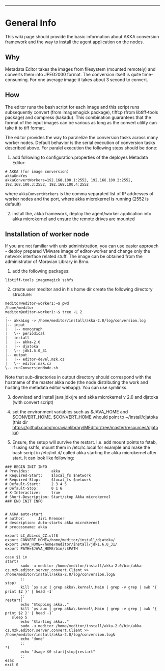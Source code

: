 



---



# General Info #
This wiki page should provide the basic information about AKKA conversion framework and the way to install the agent application on the nodes.

## Why ##
Metadata Editor takes the images from filesystem (mounted remotely) and converts them into JPEG2000 format. The conversion itself is quite time-consuming. For one average image it takes about 3 second to convert.

## How ##
The editor runs the bash script for each image and this script runs subsequently convert (from imagemagick package), tiffcp (from libtiff-tools package) and compress (kakadu). This combination guarantees that the format of the input images can be various as long as the convert utility can take it to tiff format.

The editor provides the way to paralelize the conversion tasks across many worker nodes. Default behavior is the serial execution of conversion tasks described above. For paralel execution the following steps should be done:

1) add following to configuration.properties of the deployes Metadata Editor:
```
# AKKA (for image conversion)
akkaOn=Yes
akkaConvertWorkers=192.168.100.1:2552, 192.168.100.2:2552, 192.168.100.3:2552, 192.168.100.4:2552
```
where `akkaConvertWorkers` is the comma separated list of IP addresses of worker nodes and the port, where akka microkernel is running (2552 is default)

2) install the, akka framework, deploy the agent/worker application into akka microkernel and ensure the remote drives are mounted

## Installation of worker node ##
If you are not familiar with unix administration, you can use easier approach - deploy prepared VMware image of editor-worker and change only the network interface related stuff. The image can be obtained from the administrator of Moravian Library in Brno.

1) add the following packages:
```
libtiff-tools imagemagick sshfs
```
2) create user meditor and in his home dir create the following directory structure:
```
meditor@editor-worker1:~$ pwd
/home/meditor
meditor@editor-worker1:~$ tree -L 2
.
|-- akkaLog -> /home/meditor/install/akka-2.0/log/conversion.log
|-- input
|   |-- monograph
|   \-- periodical
|-- install
|   |-- akka-2.0
|   |-- djatoka
|   \-- jdk1.6.0_31
|-- output
|   |-- editor-devel.mzk.cz
|   \-- editor.mzk.cz
\-- runConversionNode.sh
```
Note that sub-directories in output directory should correspond with the hostname of the master akka node (the node distributing the work and hosting the metadata editor webapp). You can use symlinks.

3) download and install java jdk/jre and akka microkernel v 2.0 and djatoka (with convert script)

4) set the environment variables such as $JAVA\_HOME and $CONVERT\_HOME. $CONVERT\_HOME whould point to ~/install/djatoka (this dir https://github.com/moravianlibrary/MEditor/tree/master/resources/djatoka)

5) Ensure, the setup will survive the restart. I.e. add mount points to fstab, if using sshfs, mount them in /etc/rc.local for example and make the bash script in /etc/init.d/ called akka starting the akka microkernel after start. It can look like following:
```
### BEGIN INIT INFO
# Provides:          akka
# Required-Start:    $local_fs $network
# Required-Stop:     $local_fs $network
# Default-Start:     2 3 4 5
# Default-Stop:      0 1 6
# X-Interactive:     true
# Short-Description: Start/stop Akka microkernel
### END INIT INFO


# AKKA auto-start
# author:      Jiri Kremser
# description: Auto-starts akka microkernel
# processname: akka

export LC_ALL=cs_CZ.utf8
export CONVERT_HOME=/home/meditor/install/djatoka/
export JAVA_HOME=/home/meditor/install/jdk1.6.0_31/
export PATH=$JAVA_HOME/bin/:$PATH

case $1 in
start)
       sudo -u meditor /home/meditor/install/akka-2.0/bin/akka
cz.mzk.editor.server.convert.Client >>
/home/meditor/install/akka-2.0/log/conversion.log&
       ;;
stop)
       kill `ps aux | grep akka\.kernel\.Main | grep -v grep | awk '{
print $2 }' | head -1`
       ;;
restart)
       echo "Stopping akka.."
       kill `ps aux | grep akka\.kernel\.Main | grep -v grep | awk '{
print $2 }' | head -1`
   sleep 5
       echo "Starting akka.."
       sudo -u meditor /home/meditor/install/akka-2.0/bin/akka
cz.mzk.editor.server.convert.Client >>
/home/meditor/install/akka-2.0/log/conversion.log&
       echo "done"
       ;;
*)
       echo "Usage $0 start|stop|restart"
       ;;
esac
exit 0
```